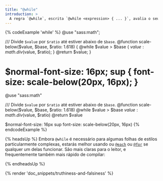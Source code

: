 ```yaml
---
title: "@while"
introduction: >
  A regra `@while`, escrita `@while <expression> { ... }`, avalia o seu bloco se sua [expressão](/documentation/syntax/structure#expressions) retornar `true`. Então, se sua expressão continuar a retornar `true`, avalia o seu bloco novamente. Isto continua até a expressão finalmente retornar `false`.
---
```


{% codeExample 'while' %}
  @use "sass:math";

  /// Divide `$value` por `$ratio` até estiver abaixo de `$base`.
  @function scale-below($value, $base, $ratio: 1.618) {
    @while $value > $base {
      $value: math.div($value, $ratio);
    }
    @return $value;
  }

  $normal-font-size: 16px;
  sup {
    font-size: scale-below(20px, 16px);
  }
  ===
  @use "sass:math"

  /// Divide `$value` por `$ratio` até estiver abaixo de `$base`.
  @function scale-below($value, $base, $ratio: 1.618)
    @while $value > $base
      $value: math.div($value, $ratio)
    @return $value



  $normal-font-size: 16px
  sup
    font-size: scale-below(20px, 16px)
{% endcodeExample %}

{% headsUp %}
  Embora `@while` é necessário para algumas folhas de estilos particularmente complexas, estarás melhor usando ou [`@each`][] ou [`@for`][] se qualquer um delas funcionar. São mais claras para o leitor, e frequentemente também mais rápido de compilar:

  [`@each`]: /documentation/at-rules/control/each
  [`@for`]: /documentation/at-rules/control/for
{% endheadsUp %}

{% render 'doc_snippets/truthiness-and-falsiness' %}

